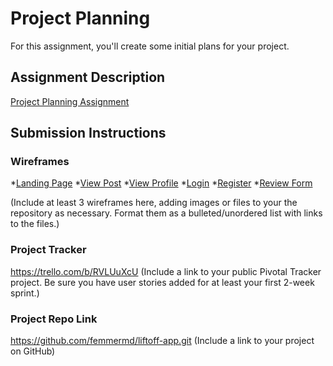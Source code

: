 # Project Planning
For this assignment, you'll create some initial plans for your project.

## Assignment Description
[Project Planning Assignment](https://education.launchcode.org/liftoff/assignments/planning/)

## Submission Instructions

### Wireframes

*[Landing Page](https://imgur.com/1sMf9gA)
*[View Post](https://imgur.com/fkFOkZR)
*[View Profile](https://imgur.com/aijbNGX)
*[Login](https://imgur.com/5x4AtWz)
*[Register](https://imgur.com/TvMRD68)
*[Review Form](https://imgur.com/gQKjbvI)

(Include at least 3 wireframes here, adding images or files to your the repository as necessary. Format them as a bulleted/unordered list with links to the files.)

### Project Tracker
https://trello.com/b/RVLUuXcU
(Include a link to your public Pivotal Tracker project. Be sure you have user stories added for at least your first 2-week sprint.)

### Project Repo Link
https://github.com/femmermd/liftoff-app.git
(Include a link to your project on GitHub)
